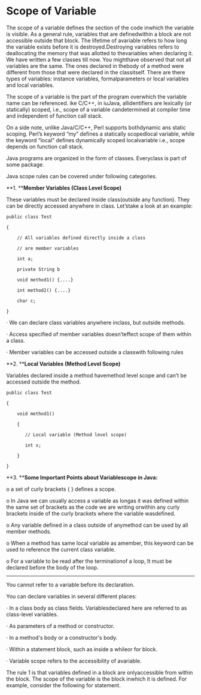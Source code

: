 # **Scope of Variable**

The scope of a variable defines the section of the code inwhich the variable is visible. As a general rule, variables that are definedwithin a block are not accessible outside that block. The lifetime of avariable refers to how long the variable exists before it is destroyed.Destroying variables refers to deallocating the memory that was allotted to thevariables when declaring it. We have written a few classes till now. You mighthave observed that not all variables are the same. The ones declared in thebody of a method were different from those that were declared in the classitself. There are there types of variables: instance variables, formalparameters or local variables and local variables.

The scope of a variable is the part of the program overwhich the variable name can be referenced. ike C/C++, in iuJava, allidentifiers are lexically (or statically) scoped, i.e., scope of a variable candetermined at compiler time and independent of function call stack.

On a side note, unlike Java/C/C++, Perl supports bothdynamic ans static scoping. Perl’s keyword “my” defines a statically scopedlocal variable, while the keyword “local” defines dynamically scoped localvariable i.e., scope depends on function call stack.

Java programs are organized in the form of classes. Everyclass is part of some package.

Java scope rules can be covered under following categories.

**1.      ****Member Variables (Class Level Scope)**

These variables must be declared inside class(outside any function). They can be directly accessed anywhere in class. Let’stake a look at an example:

```
public class Test
```

```
{
```

```
    // All variables defined directly inside a class 
```

```
    // are member variables
```

```
    int a;
```

```
    private String b
```

```
    void method1() {....}
```

```
    int method2() {....}
```

```
    char c;
```

```
}
```

·        We can declare class variables anywhere inclass, but outside methods.

·        Access specified of member variables doesn’teffect scope of them within a class.

·        Member variables can be accessed outside a classwith following rules

**2.      ****Local Variables (Method Level Scope)**

Variables declared inside a method havemethod level scope and can’t be accessed outside the method.

```
public class Test
```

```
{
```

```
    void method1() 
```

```
    {
```

```
       // Local variable (Method level scope)
```

```
       int x;
```

```
    }
```

```
}
```

**3.      ****Some Important Points about Variablescope in Java:**

o  a set of curly brackets { } defines a scope.

o  In Java we can usually access a variable as longas it was defined within the same set of brackets as the code we are writing orwithin any curly brackets inside of the curly brackets where the variable wasdefined.

o  Any variable defined in a class outside of anymethod can be used by all member methods.

o  When a method has same local variable as amember, this keyword can be used to reference the current class variable.

o  For a variable to be read after the terminationof a loop, It must be declared before the body of the loop.

** **

 

 

You cannot refer to a variable before its declaration.

You can declare variables in several different places:

·        In a class body as class fields. Variablesdeclared here are referred to as class-level variables.

·        As parameters of a method or constructor.

·        In a method's body or a constructor's body.

·        Within a statement block, such as inside a whileor for block.

·        Variable scope refers to the accessibility of avariable.

 

The rule 1 is that variables defined in a block are onlyaccessible from within the block. The scope of the variable is the block inwhich it is defined. For example, consider the following for statement.